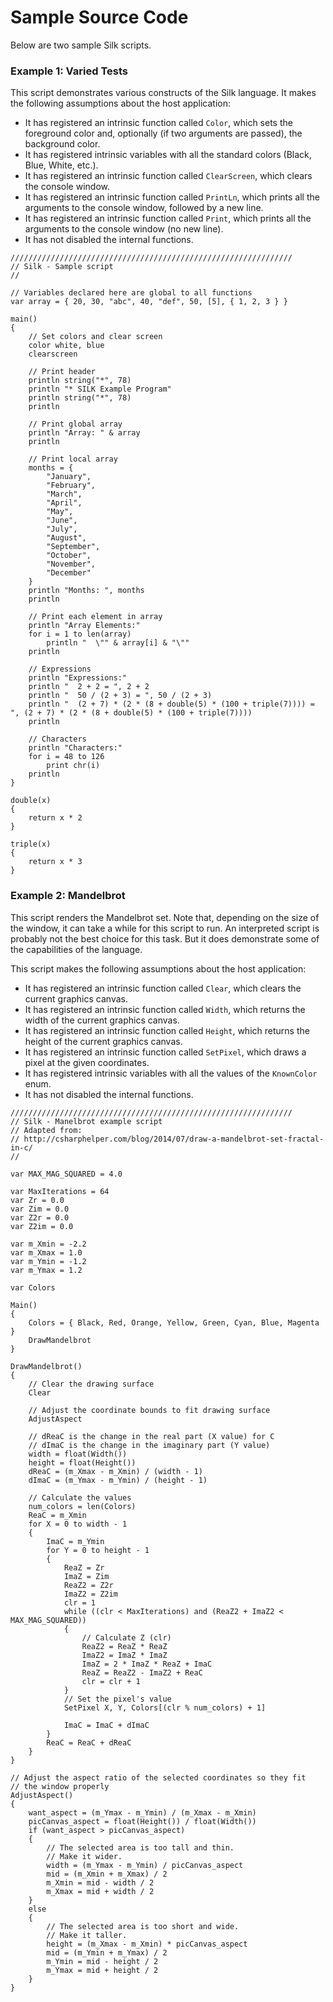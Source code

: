 # Sample Source Code

Below are two sample Silk scripts.

### Example 1: Varied Tests

This script demonstrates various constructs of the Silk language. It makes the following assumptions about the host application:

- It has registered an intrinsic function called `Color`, which sets the foreground color and, optionally (if two arguments are passed), the background color.
- It has registered intrinsic variables with all the standard colors (Black, Blue, White, etc.).
- It has registered an intrinsic function called `ClearScreen`, which clears the console window.
- It has registered an intrinsic function called `PrintLn`, which prints all the arguments to the console window, followed by a new line.
- It has registered an intrinsic function called `Print`, which prints all the arguments to the console window (no new line).
- It has not disabled the internal functions.

```
///////////////////////////////////////////////////////////////
// Silk - Sample script
//

// Variables declared here are global to all functions
var array = { 20, 30, "abc", 40, "def", 50, [5], { 1, 2, 3 } }

main()
{
    // Set colors and clear screen
    color white, blue
    clearscreen

    // Print header
    println string("*", 78)
    println "* SILK Example Program"
    println string("*", 78)
    println

    // Print global array
    println "Array: " & array
    println

    // Print local array
    months = {
        "January",
        "February",
        "March",
        "April",
        "May",
        "June",
        "July",
        "August",
        "September",
        "October",
        "November",
        "December"
    }
    println "Months: ", months
    println

    // Print each element in array
    println "Array Elements:"
    for i = 1 to len(array)
        println "  \"" & array[i] & "\""
    println

    // Expressions
    println "Expressions:"
    println "  2 + 2 = ", 2 + 2
    println "  50 / (2 + 3) = ", 50 / (2 + 3)
    println "  (2 + 7) * (2 * (8 + double(5) * (100 + triple(7)))) = ", (2 + 7) * (2 * (8 + double(5) * (100 + triple(7))))
    println

    // Characters
    println "Characters:"
    for i = 48 to 126
        print chr(i)
    println
}

double(x)
{
    return x * 2
}

triple(x)
{
    return x * 3
}
```

### Example 2: Mandelbrot

This script renders the Mandelbrot set. Note that, depending on the size of the window, it can take a while for this script to run. An interpreted script is probably not the best choice for this task. But it does demonstrate some of the capabilities of the language.

This script makes the following assumptions about the host application:

- It has registered an intrinsic function called `Clear`, which clears the current graphics canvas.
- It has registered an intrinsic function called `Width`, which returns the width of the current graphics canvas.
- It has registered an intrinsic function called `Height`, which returns the height of the current graphics canvas.
- It has registered an intrinsic function called `SetPixel`, which draws a pixel at the given coordinates.
- It has registered intrinsic variables with all the values of the `KnownColor` enum.
- It has not disabled the internal functions.

```
///////////////////////////////////////////////////////////////
// Silk - Manelbrot example script
// Adapted from:
// http://csharphelper.com/blog/2014/07/draw-a-mandelbrot-set-fractal-in-c/
//

var MAX_MAG_SQUARED = 4.0

var MaxIterations = 64
var Zr = 0.0
var Zim = 0.0
var Z2r = 0.0
var Z2im = 0.0

var m_Xmin = -2.2
var m_Xmax = 1.0
var m_Ymin = -1.2
var m_Ymax = 1.2

var Colors

Main()
{
    Colors = { Black, Red, Orange, Yellow, Green, Cyan, Blue, Magenta }
    DrawMandelbrot
}

DrawMandelbrot()
{
    // Clear the drawing surface
    Clear

    // Adjust the coordinate bounds to fit drawing surface
    AdjustAspect

    // dReaC is the change in the real part (X value) for C
    // dImaC is the change in the imaginary part (Y value)
    width = float(Width())
    height = float(Height())
    dReaC = (m_Xmax - m_Xmin) / (width - 1)
    dImaC = (m_Ymax - m_Ymin) / (height - 1)

    // Calculate the values
    num_colors = len(Colors)
    ReaC = m_Xmin
    for X = 0 to width - 1
    {
        ImaC = m_Ymin
        for Y = 0 to height - 1
        {
            ReaZ = Zr
            ImaZ = Zim
            ReaZ2 = Z2r
            ImaZ2 = Z2im
            clr = 1
            while ((clr < MaxIterations) and (ReaZ2 + ImaZ2 < MAX_MAG_SQUARED))
            {
                // Calculate Z (clr)
                ReaZ2 = ReaZ * ReaZ
                ImaZ2 = ImaZ * ImaZ
                ImaZ = 2 * ImaZ * ReaZ + ImaC
                ReaZ = ReaZ2 - ImaZ2 + ReaC
                clr = clr + 1
            }
            // Set the pixel's value
            SetPixel X, Y, Colors[(clr % num_colors) + 1]

            ImaC = ImaC + dImaC
        }
        ReaC = ReaC + dReaC
    }
}

// Adjust the aspect ratio of the selected coordinates so they fit
// the window properly
AdjustAspect()
{
    want_aspect = (m_Ymax - m_Ymin) / (m_Xmax - m_Xmin)
    picCanvas_aspect = float(Height()) / float(Width())
    if (want_aspect > picCanvas_aspect)
    {
        // The selected area is too tall and thin.
        // Make it wider.
        width = (m_Ymax - m_Ymin) / picCanvas_aspect
        mid = (m_Xmin + m_Xmax) / 2
        m_Xmin = mid - width / 2
        m_Xmax = mid + width / 2
    }
    else
    {
        // The selected area is too short and wide.
        // Make it taller.
        height = (m_Xmax - m_Xmin) * picCanvas_aspect
        mid = (m_Ymin + m_Ymax) / 2
        m_Ymin = mid - height / 2
        m_Ymax = mid + height / 2
    }
}
```
